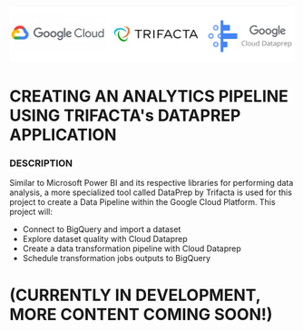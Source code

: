 ![dataprep](https://github.com/deepakm925/Data-and-ML-Engineering-in-Google-Cloud-Platform/blob/main/Creating-an-Analytics-Pipeline-using-Trifacta-Dataprep/resources/GoogleCloud%20Trifacta%20Dataprep.png)
# CREATING AN ANALYTICS PIPELINE USING TRIFACTA's DATAPREP APPLICATION

### DESCRIPTION

Similar to Microsoft Power BI and its respective libraries for performing data analysis, a more specialized tool called DataPrep by Trifacta is used for this project to create a Data Pipeline within the Google Cloud Platform. This project will:
- Connect to BigQuery and import a dataset 
- Explore dataset quality with Cloud Dataprep
- Create a data transformation pipeline with Cloud Dataprep
- Schedule transformation jobs outputs to BigQuery

# (CURRENTLY IN DEVELOPMENT, MORE CONTENT COMING SOON!)
